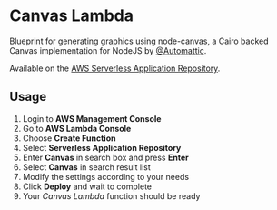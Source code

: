 # Canvas Lambda
Blueprint for generating graphics using node-canvas, a Cairo backed Canvas implementation for NodeJS by [@Automattic](https://github.com/Automattic).

Available on the [AWS Serverless Application Repository](https://serverlessrepo.aws.amazon.com/#/applications/arn:aws:serverlessrepo:us-east-1:990551184979:applications~Canvas).

## Usage
1. Login to **AWS Management Console**
2. Go to **AWS Lambda Console**
3. Choose **Create Function**
4. Select **Serverless Application Repository**
5. Enter **Canvas** in search box and press **Enter**
6. Select **Canvas** in search result list
7. Modify the settings according to your needs
8. Click **Deploy** and wait to complete
9. Your *Canvas Lambda* function should be ready

